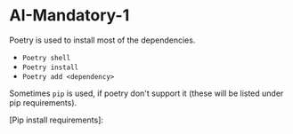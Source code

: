 # AI-Mandatory-1

Poetry is used to install most of the dependencies.

- `Poetry shell`
- `Poetry install`
- `Poetry add <dependency>`

Sometimes `pip` is used, if poetry don't support it (these will be listed under pip requirements).

[Pip install requirements]:

